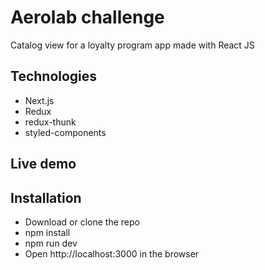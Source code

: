 # Aerolab challenge

Catalog view for a loyalty program app made with React JS

## Technologies

- Next.js
- Redux
- redux-thunk
- styled-components

## Live demo


## Installation

- Download or clone the repo
- npm install
- npm run dev
- Open http://localhost:3000 in the browser